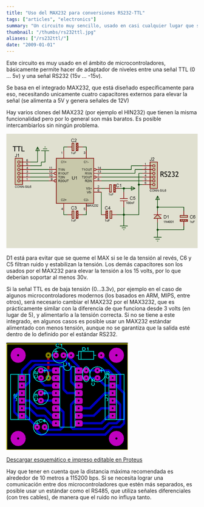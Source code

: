 ```yaml
---
title: "Uso del MAX232 para conversiones RS232-TTL"
tags: ["articles", "electronics"]
summary: "Un circuito muy sencillo, usado en casi cualquier lugar que se necesite conexión entre un microcontrolador y una computadora."
thumbnail: "/thumbs/rs232ttl.jpg"
aliases: ["/rs232ttl/"]
date: "2009-01-01"
---
```

Este circuito es muy usado en el ámbito de microcontroladores, básicamente permite hacer de adaptador de niveles entre una señal TTL (0 ... 5v) y una señal RS232 (15v ... -15v).

Se basa en el integrado MAX232, que está diseñado específicamente para eso, necesitando unicamente cuatro capacitores externos para elevar la señal (se alimenta a 5V y genera señales de 12V)

Hay varios clones del MAX232 (por ejemplo el HIN232) que tienen la misma funcionalidad pero por lo general son más baratos. Es posible intercambiarlos sin ningún problema.

![Esquemático conversor RS232-TTL con MAX232](/images/placamax.png)

D1 está para evitar que se queme el MAX si se le da tensión al revés, C6 y C5 filtran ruido y estabilizan la tensión. Los demás capacitores son los usados por el MAX232 para elevar la tensión a los 15 volts, por lo que deberían soportar al menos 30v.

Si la señal TTL es de baja tensión (0...3.3v), por ejemplo en el caso de algunos microcontroladores modernos (los basados en ARM, MIPS, entre otros), será necesario cambiar el MAX232 por el MAX3232, que es prácticamente similar con la diferencia de que funciona desde 3 volts (en lugar de 5), y alimentarlo a la tensión correcta. Si no se tiene a este integrado, en algunos casos es posible usar un MAX232 estándar alimentado con menos tensión, aunque no se garantiza que la salida esté dentro de lo definido por el estándar RS232. 

![Circuito impreso conversor RS232-TTL con MAX232](/images/lytmax232.png)

[Descargar esquemático e impreso editable en Proteus](/downloads/rs232ttl.zip)

Hay que tener en cuenta que la distancia máxima recomendada es alrededor de 10 metros a 115200 bps. Si se necesita lograr una comunicación entre dos microcontroladores que estén más separados, es posible usar un estándar como el RS485, que utiliza señales diferenciales (con tres cables), de manera que el ruido no influya tanto.
